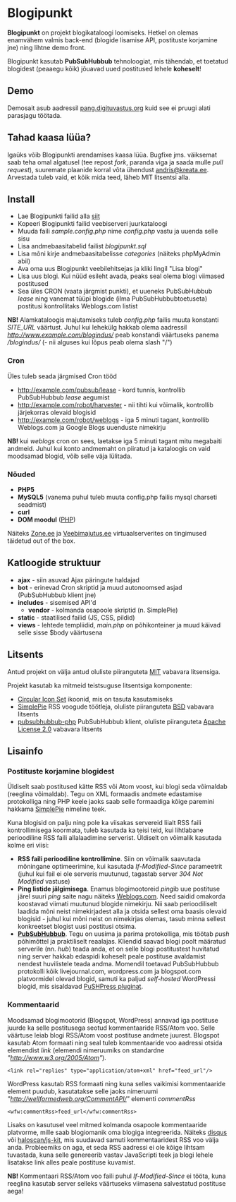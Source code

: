# Blogipunkt

**Blogipunkt** on projekt blogikataloogi loomiseks. Hetkel on olemas enamvähem valmis back-end (blogide lisamise API, postituste korjamine jne) ning lihtne demo front.

Blogipunkt kasutab **PubSubHubbub** tehnoloogiat, mis tähendab, et toetatud blogidest (peaaegu kõik) jõuavad uued postitused lehele **koheselt**!

## Demo

Demosait asub aadressil [pang.digituvastus.org](http://pang.digituvastus.org) kuid see ei pruugi alati parasjagu töötada.

## Tahad kaasa lüüa?

Igaüks võib Blogipunkti arendamises kaasa lüüa. Bugfixe jms. väiksemat saab teha omal algatusel (tee repost *fork*, paranda viga ja saada mulle *pull request*), suuremate plaanide korral võta ühendust [andris@kreata.ee](mailto:andris@kreata.ee). Arvestada tuleb vaid, et kõik mida teed, läheb MIT litsentsi alla.

## Install

  * Lae Blogipunkti failid alla [siit](https://github.com/andris9/blogipunkt/zipball/master)
  * Kopeeri Blogipunkti failid veebiserveri juurkataloogi
  * Muuda faili *sample.config.php* nime *config.php* vastu ja uuenda selle sisu
  * Lisa andmebaasitabelid failist *blogipunkt.sql*
  * Lisa mõni kirje andmebaasitabelisse *categories* (näiteks phpMyAdmin abil)
  * Ava oma uus Blogipunkt veebilehitsejas ja kliki lingil "Lisa blogi"
  * Lisa uus blogi. Kui nüüd esileht avada, peaks seal olema blogi viimased postitused
  * Sea üles CRON (vaata järgmist punkti), et uueneks PubSubHubbub *lease* ning vanemat tüüpi blogide (ilma PubSubHubbubtoetuseta) postitusi kontrollitaks Weblogs.com listist

**NB!** Alamkataloogis majutamiseks tuleb *config.php* failis muuta konstanti *SITE_URL* väärtust. Juhul kui lehekülg hakkab
olema aadressil *http://www.example.com/blogindus/* peab konstandi väärtuseks panema */blogindus/* (- nii alguses kui lõpus peab olema slash "/")

### Cron

Üles tuleb seada järgmised Cron tööd

  * http://example.com/pubsub/lease - kord tunnis, kontrollib PubSubHubbub *lease* aegumist    
  * http://example.com/robot/harvester - nii tihti kui võimalik, kontrollib järjekorras olevaid blogisid
  * http://example.com/robot/weblogs - iga 5 minuti tagant, kontrollib Weblogs.com ja Google Blogs uuenduste nimekirju
  
**NB!** kui *weblogs* cron on sees, laetakse iga 5 minuti tagant mitu megabaiti andmeid. Juhul kui konto
andmemaht on piiratud ja kataloogis on vaid moodsamad blogid, võib selle väja lülitada.
  
### Nõuded

  * **PHP5**
  * **MySQL5** (vanema puhul tuleb muuta config.php failis mysql charseti seadmist)
  * **curl**
  * **DOM moodul** ([PHP](http://www.php.net/manual/en/book.dom.php))

Näiteks [Zone.ee](http://www.zone.ee) ja [Veebimajutus.ee](http://www.veebimajutus.ee) virtuaalserverites on tingimused täidetud out of the box.


## Katloogide struktuur

  * **ajax** - siin asuvad Ajax päringute haldajad
  * **bot** - erinevad Cron skriptid ja muud autonoomsed asjad (PubSubHubbub klient jne)
  * **includes** - sisemised API'd
    * **vendor** - kolmanda osapoole skriptid (n. SimplePie)
  * **static** - staatilised failid (JS, CSS, pildid)
  * **views** - lehtede templiidid, *main.php* on põhikonteiner ja muud käivad selle sisse $body väärtusena

## Litsents

Antud projekt on välja antud oluliste piiranguteta [MIT](/andris9/blogipunkt/blob/master/LICENSE) vabavara litsensiga.

Projekt kasutab ka mitmeid teistsuguse litsentsiga komponente:

  * [Circular Icon Set](http://prothemedesign.com/circular-icons/) ikoonid, mis on tasuta kasutamiseks
  * [SimplePie](http://simplepie.org/) RSS voogude töötleja, oluliste piiranguteta [BSD](http://www.opensource.org/licenses/bsd-license.php) vabavara litsents
  * [pubsubhubbub-php](http://code.google.com/p/pubsubhubbub-php/) PubSubHubbub klient, oluliste piiranguteta [Apache License 2.0](http://www.opensource.org/licenses/apache2.0) vabavara litsents
  
## Lisainfo

### Postituste korjamine blogidest

Üldiselt saab postitused kätte RSS või Atom voost, kui blogi seda võimaldab (reeglina võimaldab). Tegu on XML formaadis andmete edastamise
protokolliga ning PHP keele jaoks saab selle formaadiga kõige paremini hakkama [SimplePie](http://www.simplepie.org/) nimeline teek.

Kuna blogisid on palju ning pole ka viisakas servereid liialt RSS faili kontrollimisega koormata, tuleb kasutada ka teisi teid,
kui lihtlabane perioodiline RSS faili allalaadimine serverist. Üldiselt on võimalik kasutada kolme eri viisi:

  * **RSS faili perioodiline kontrollimine**. Siin on võimalik saavutada mõningane optimeerimine, kui kasutada *If-Modified-Since*
    parameetrit (juhul kui fail ei ole serveris muutunud, tagastab server *304 Not Modified* vastuse)
  * **Ping listide jälgimisega**. Enamus blogimootoreid *ping*ib uue postituse järel suuri *ping* saite nagu näiteks [Weblogs.com](http://www.weblogs.com).
    Need saidid omakorda koostavad viimati muutunud blogide nimekirju. Nii saab perioodiliselt laadida mõni neist nimekirjadest alla
    ja otsida sellest oma baasis olevaid blogisid - juhul kui mõni neist on nimekirjas olemas, tasub minna sellest konkreetset blogist
    uusi postitusi otsima. 
  * **[PubSubHubbub](http://code.google.com/p/pubsubhubbub/)**. Tegu on uusima ja parima protokolliga, mis töötab *push* põhimõttel ja praktiliselt reaalajas.
    Kliendid saavad blogi poolt määratud serverile (nn. *hub*) teada anda, et on selle blogi postitustest huvitatud ning server
    hakkab edaspidi koheselt peale postituse avaldamist nendest huvilistele teada andma. Momendil toetavad PubSubHubbub protokolli
    kõik livejournal.com, wordpress.com ja blogspot.com platvormidel olevad blogid, samuti ka paljud *self-hosted* WordPressi blogid,
    mis sisaldavad [PuSHPress pluginat](http://wordpress.org/extend/plugins/pushpress/).
    
### Kommentaarid

Moodsamad blogimootorid (Blogspot, WordPress) annavad iga postituse juurde ka selle postitusega seotud kommentaaride RSS/Atom voo.
Selle väärtuse leiab blogi RSS/Atom voost postituse andmete juurest. Blogspot kasutab Atom formaati ning seal tuleb kommentaaride
voo aadressi otsida elemendist *link* (elemendi nimeruumiks on standardne *"http://www.w3.org/2005/Atom"*).

    <link rel="replies" type="application/atom+xml" href="feed_url"/>

WordPress kasutab RSS formaati ning kuna selles vaikimisi kommentaaride element puudub, kasutatakse selle jaoks nimeruumi *"http://wellformedweb.org/CommentAPI/"* elementi *commentRss*

    <wfw:commentRss>feed_url</wfw:commentRss>

Lisaks on kasutusel veel mitmed kolmanda osapoole kommentaaride platvorme, mille saab blogiomanik oma blogiga integreerida. Näiteks <a href="http://disqus.com">disqus</a> või <a href="http://www.aboutecho.com/commenting">haloscan/js-kit</a>, mis suudavad samuti kommentaaridest RSS voo välja anda. Probleemiks on aga, et seda RSS aadressi
ei ole kõige lihtsam tuvastada, kuna selle genereerib vastav JavaScripti teek ja blogi lehele lisatakse link alles peale postituse kuvamist. 

**NB!** Kommentaari RSS/Atom voo faili puhul *If-Modified-Since* ei tööta, kuna reeglina kasutab server selleks väärtuseks viimasena salvestatud postituse aega!